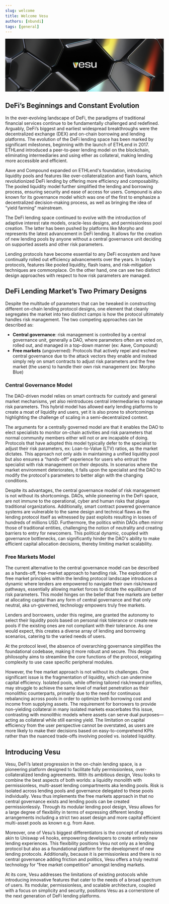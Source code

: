 ```yaml
---
slug: welcome
title: Welcome Vesu
authors: [nbundi]
tags: [general]
---
```


![Welcome Vesu](banner_c.png)


## DeFi’s Beginnings and Constant Evolution

In the ever-evolving landscape of DeFi, the paradigms of traditional financial services continue to be fundamentally challenged and redefined. Arguably, DeFi’s biggest and earliest widespread breakthroughs were the decentralized exchange (DEX) and on-chain borrowing and lending platforms. The evolution of the DeFi lending space has been marked by significant milestones, beginning with the launch of ETHLend in 2017. ETHLend introduced a peer-to-peer lending model on the blockchain, eliminating intermediaries and using ether as collateral, making lending more accessible and efficient.

Aave and Compound expanded on ETHLend's foundation, introducing liquidity pools and features like over-collateralization and flash loans, which revolutionized DeFi lending by offering more efficiency and composability. The pooled liquidity model further simplified the lending and borrowing process, ensuring security and ease of access for users. Compound is also known for its governance model which was one of the first to emphasize a decentralized decision-making process, as well as bringing the idea of “yield farming” mainstream.

The DeFi lending space continued to evolve with the introduction of adaptive interest rate models, oracle-less designs, and permissionless pool creation. The latter has been pushed by platforms like Morpho and represents the latest advancement in DeFi lending. It allows for the creation of new lending pools by anyone without a central governance unit deciding on supported assets and other risk parameters.

Lending protocols have become essential to any DeFi ecosystem and have continually rolled out efficiency advancements over the years. In today’s protocols, features like pooled liquidity, flash loans, and risk-mitigation techniques are commonplace. On the other hand, one can see two distinct design approaches with respect to how risk parameters are managed.

## DeFi Lending Market’s Two Primary Designs

Despite the multitude of parameters that can be tweaked in constructing different on-chain lending protocol designs, one element that cleanly segregates the market into two distinct camps is how the protocol ultimately handles risk management. The two competing approaches can be described as:

- **Central governance**: risk management is controlled by a central governance unit, generally a DAO, where parameters often are voted on, rolled out, and managed in a top-down manner (ex: Aave, Compound)
- **Free markets** (ungoverned): Protocols that actively repel and eschew central governance due to the attack vectors they enable and instead simply rely on smart contracts to adjust risk parameters and the free market (the users) to handle their own risk management (ex: Morpho Blue)

### Central Governance Model

The DAO-driven model relies on smart contracts for custody and general market mechanisms, yet also reintroduces central intermediaries to manage risk parameters. This hybrid model has allowed early lending platforms to create a moat of liquidity and users, yet it is also prone to shortcomings highlighting the challenge of scaling in a semi-decentralized context.

The arguments for a centrally governed model are that it enables the DAO to elect specialists to monitor on-chain activities and risk parameters that normal community members either will not or are incapable of doing. Protocols that have adopted this model typically defer to the specialist to adjust their risk parameters, ex: Loan-to-Value (LTV) ratios, as the market dictates. This approach not only aids in maintaining a unified liquidity pool but also ensures a “hands-off” experience for users who entrust the specialist with risk management on their deposits. In scenarios where the market environment deteriorates, it falls upon the specialist and the DAO to modify the protocol's parameters to better align with the changing conditions.

Despite its advantages, the central governance model of risk management is not without its shortcomings. DAOs, while pioneering in the DeFi space, are not immune to the operational, cyber and human risks that plague traditional organizations. Additionally, smart contract powered governance systems are vulnerable to the same design and technical flaws as the lending protocol itself as witnessed by past exploits resulting in losses of hundreds of millions USD. Furthermore, the politics within DAOs often mirror those of traditional entities, challenging the notion of neutrality and creating barriers to entry for newcomers. This political dynamic, coupled with governance bottlenecks, can significantly hinder the DAO's ability to make efficient capital allocation decisions, thereby limiting market scalability.

### Free Markets Model

The current alternative to the central governance model can be described as a hands-off, free-market approach to handling risk. The exploration of free market principles within the lending protocol landscape introduces a dynamic where lenders are empowered to navigate their own risk/reward pathways, essentially allowing market forces to dictate the equilibrium of risk parameters. This model hinges on the belief that free markets are better at allocating capital than any form of central governance and that only neutral, aka un-governed, technology empowers truly free markets.

Lenders and borrowers, under this regime, are granted the autonomy to select their liquidity pools based on personal risk tolerance or create new pools if the existing ones are not compliant with their tolerance. As one would expect, this creates a diverse array of lending and borrowing scenarios, catering to the varied needs of users.

At the protocol level, the absence of overarching governance simplifies the foundational codebase, making it more robust and secure. This design philosophy aims to streamline the core functions of the protocol, relegating complexity to use case specific peripheral modules.

However, the free market approach is not without its challenges. One significant issue is the fragmentation of liquidity, which can undermine capital efficiency. Isolated pools, while offering tailored risk/reward profiles, may struggle to achieve the same level of market penetration as their monolithic counterparts, primarily due to the need for continuous rebalancing across pools in order to optimize both borrowing cost and income from supplying assets. The requirement for borrowers to provide non-yielding collateral in many isolated markets exacerbates this issue, contrasting with monolithic models where assets can serve dual purposes—acting as collateral while still earning yield. The limitation on capital efficiency from the user perspective cannot be overstated, as users are more likely to make their decisions based on easy-to-comprehend KPIs rather than the nuanced trade-offs involving pooled vs. isolated liquidity.

## Introducing Vesu

Vesu, DeFi’s latest progression in the on-chain lending space, is a pioneering platform designed to facilitate fully permissionless, over-collateralized lending agreements. With its ambitious design, Vesu looks to combine the best aspects of both worlds: a liquidity monolith with permissionless, multi-asset lending compartments aka lending pools. Risk is isolated across lending pools and governance delegated to these pools individually. Vesu thus implements the free markets approach in that no central governance exists and lending pools can be created permissionlessly. Through its modular lending pool design, Vesu allows for a large degree of flexibility in terms of expressing different lending arrangements including a strict two asset design and more capital efficient multi-asset pools as known e.g. from Aave.

Moreover, one of Vesu’s biggest differentiators is the concept of extensions akin to Uniswap v4 hooks, empowering developers to create entirely new lending experiences. This flexibility positions Vesu not only as a lending protocol but also as a foundational platform for the development of new lending protocols. Additionally, because it is permissionless and there is no central governance adding friction and politics, Vesu offers a truly neutral technology for “free market competition” amongst lending markets.

At its core, Vesu addresses the limitations of existing protocols while introducing innovative features that cater to the needs of a broad spectrum of users. Its modular, permissionless, and scalable architecture, coupled with a focus on simplicity and security, positions Vesu as a cornerstone of the next generation of DeFi lending platforms.